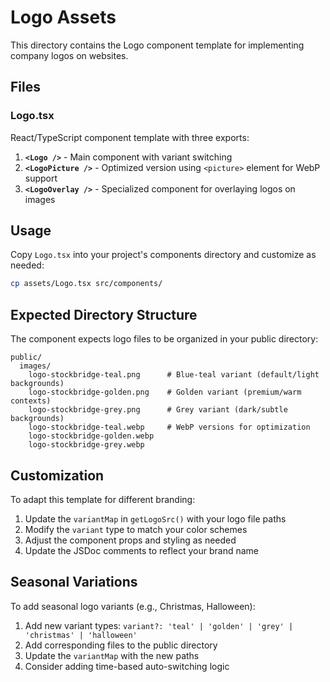 # Logo Assets

This directory contains the Logo component template for implementing company logos on websites.

## Files

### Logo.tsx
React/TypeScript component template with three exports:

1. **`<Logo />`** - Main component with variant switching
2. **`<LogoPicture />`** - Optimized version using `<picture>` element for WebP support
3. **`<LogoOverlay />`** - Specialized component for overlaying logos on images

## Usage

Copy `Logo.tsx` into your project's components directory and customize as needed:

```bash
cp assets/Logo.tsx src/components/
```

## Expected Directory Structure

The component expects logo files to be organized in your public directory:

```
public/
  images/
    logo-stockbridge-teal.png      # Blue-teal variant (default/light backgrounds)
    logo-stockbridge-golden.png    # Golden variant (premium/warm contexts)
    logo-stockbridge-grey.png      # Grey variant (dark/subtle backgrounds)
    logo-stockbridge-teal.webp     # WebP versions for optimization
    logo-stockbridge-golden.webp
    logo-stockbridge-grey.webp
```

## Customization

To adapt this template for different branding:

1. Update the `variantMap` in `getLogoSrc()` with your logo file paths
2. Modify the `variant` type to match your color schemes
3. Adjust the component props and styling as needed
4. Update the JSDoc comments to reflect your brand name

## Seasonal Variations

To add seasonal logo variants (e.g., Christmas, Halloween):

1. Add new variant types: `variant?: 'teal' | 'golden' | 'grey' | 'christmas' | 'halloween'`
2. Add corresponding files to the public directory
3. Update the `variantMap` with the new paths
4. Consider adding time-based auto-switching logic
